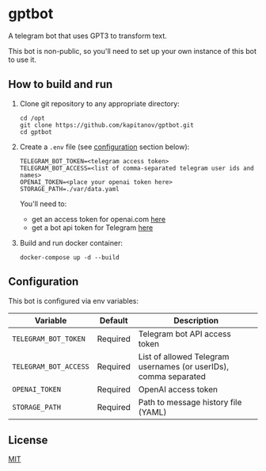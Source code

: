# gptbot

A telegram bot that uses GPT3 to transform text.

This bot is non-public, so you'll need to set up your own instance of this bot to use it.

## How to build and run

1. Clone git repository to any appropriate directory:

   ```shell
   cd /opt
   git clone https://github.com/kapitanov/gptbot.git
   cd gptbot
   ```

2. Create a `.env` file (see [configuration](#configuration) section below):

   ```env
   TELEGRAM_BOT_TOKEN=<telegram access token>
   TELEGRAM_BOT_ACCESS=<list of comma-separated telegram user ids and names>
   OPENAI_TOKEN=<place your openai token here>
   STORAGE_PATH=./var/data.yaml
   ```

   You'll need to:

    * get an access token for openai.com [here](https://platform.openai.com/account/api-keys)
    * get a bot api token for Telegram [here](http://t.me/BotFather)

3. Build and run docker container:

   ```shell
   docker-compose up -d --build
   ```

## Configuration

This bot is configured via env variables:

| Variable              | Default  | Description                                                      |
| --------------------- | -------- | ---------------------------------------------------------------- |
| `TELEGRAM_BOT_TOKEN`  | Required | Telegram bot API access token                                    |
| `TELEGRAM_BOT_ACCESS` | Required | List of allowed Telegram usernames (or userIDs), comma separated |
| `OPENAI_TOKEN`        | Required | OpenAI access token                                              |
| `STORAGE_PATH`        | Required | Path to message history file (YAML)                              |

## License

[MIT](LICENSE)
